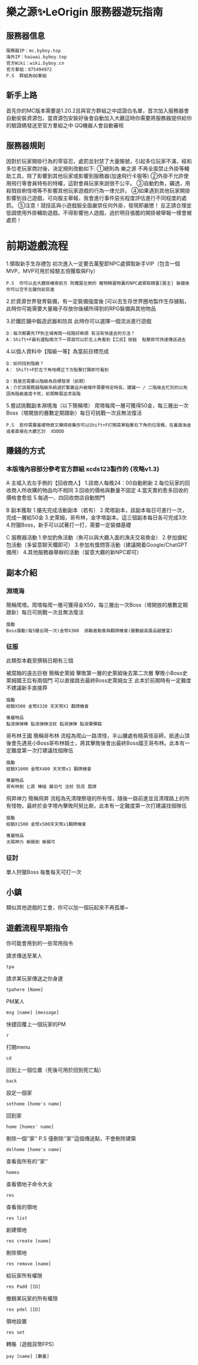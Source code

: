 # 樂之源✨LeOrigin 服務器遊玩指南

## 服務器信息
```
服務器IP：mc.byboy.top
海外IP：haiwai.byboy.top
官方Wiki：wiki.byboy.cn
官方羣組：875494972
P.S  群組為QQ羣組
```
## 新手上路
首先你的MC版本需要是1.20.2且與官方群組之中認證白名單，首次加入服務器會自動安裝資源包，當資源包安裝好後會自動加入大廳這時你需要將服務器提供給你的驗證碼發送至官方羣組之中   QQ機器人會自動審核

## 服務器規則
因對於玩家開掛行為的零容忍，處罰並封禁了大量賬號，引起多位玩家不滿，經和多位老玩家商討後，決定規則改動如下:
①總則為 樂之源 不再全面禁止外掛等輔助工具，除了影響到其他玩家或影響到服務器(加速飛行卡服等)
②外掛不允許使用飛行等會員特有的特權，這對會員玩家來説很不公平。
③自動釣魚，礦透，用殺戮掛刷怪塔等不影響其他玩家遊戲的行為一律允許。
④如果遇到其他玩家開掛影響到自己遊戲，可向服主舉報，我會進行事件惡劣程度評估進行不同程度的處罰。
⑤注意！競技區與小遊戲服全面嚴禁任何外掛，發現即嚴懲！
反正請合理並低調使用外掛輔助遊戲，不得影響他人遊戲，過於明目張膽的開掛被舉報一樣會被處罰！

# 前期遊戲流程
1.領取新手生存禮包  初次進入一定要去萬聖節NPC處領取新手VIP（包含一個MVP，MVP可用於經驗五倍獲取與Fly）
```
P.S  你可以去大廳掛機泉前方 附魔屋左側的 寵物精靈物裏的NPC處領取精靈[服主] 裝備後你可以空手左鍵向前突進
```
2.於資源世界發育裝備，有一定裝備強度後 [可以去生存世界圈地製作生存據點，此時你可能需要大量箱子存放你後續所得到的RPG裝備與其他物品

3.於鐵匠鋪中鍛造武器和防具 此時你可以選擇一個流派進行遊戲
```
Q：每次都要先TP到主城再跑一段路好麻煩 有沒有快速去的方法？
A：Shift+F最右邊點兩次下一頁就可以於左上角看到【工匠】按鈕  點擊即可快速傳送過去
```

4.以個人資料中【階級一等】為當前目標完成 
```
Q：如何找到階級？
A： Shift+F於左下角地標正下方點擊打開即可看到
```

```
Q：我是否需要以階級為目標發育（前期）
A：介於該服務器階級系統過於繁雜且升級條件需要特定時長，建議一 / 二階後去忙別的以免因為階級進度卡死，前期無需追求高階
```

5.嘗試挑戰副本淵境海（以下簡稱塔）
爬塔每爬一層可獲得50金，每三層出一次Boss（塔開放的層數定期跟新）每日可挑戰一次且無法復活

```
P.S  若你需要基礎物資又懶得收集你可以Shift+F打開菜單點擊右下角的垃圾桶，在裏面淘金或者直接在大廳乞討  XDDDD
```

## 賺錢的方式

### 本版塊內容部分參考官方群組 xcds123製作的 {攻略v1.3}

A 主城入去左手側的【回收商人】
    1.該商人每晚24：00自動刷新
    2.每位玩家的回收商人所收購的物品均不相同
    3.回收的價格與數量不固定
    4.當天賣的愈多回收的價格會愈低
    5.每週一、四回收商店自動關門

B 副本獲取
    1.優先完成活動副本（若有）
    2.爬塔副本，該副本每日可進行一次，完成一層給50金
    3.史萊姆，哥布林，金字塔副本。這三個副本每日各可完成3次
    4.狩獵Boss，新手可以試著打一打，需要一定裝備基礎

C 服務器活動
    1.參加釣魚活動（魚可以與大廳入面的漁夫交易換金）
    2.參加搶紅包活動（多留意聊天欄即可）
    3.參加有獎問答活動（建議開着Google/ChatGPT備用）
    4.其他服務器舉辦的活動（留意大廳的新NPC即可）

## 副本介紹
### 淵境海 
簡稱爬塔。爬塔每爬一層可獲得金X50，每三層出一次Boss（塔開放的層數定期跟新）每日可挑戰一次且無法復活
```
獎勵
Boss獎勵(每5層出現一次)金幣X300  挑戰者勳章與翻牌機會(層數越高獎品越豐富)
```
### 征服
此類型本截至撰稿日期有三個

被腐蝕的遠古巨樹
簡稱史萊姆 擊敗第一層的史萊姆後去第二次層 擊敗小Boss史萊姆國王后有兩個門 可以直接跳去最終Boss史萊姆女王 此本於前期時有一定難度 不建議新手直接莽
```
獎勵
經驗X500 金幣X320 天天幣X1 翻牌機會

專屬物品
黏液弾弾棒 黏液弾弾法杖 黏液弾弾 黏液彈彈鎬
```

哥布林王國
簡稱哥布林  流程為爬山一路清怪，半山腰處有精英怪巫師，抵達山頂後會先遇見小Boss哥布林騎士，將其擊敗後會出最終Boss國王哥布林。此本有一定難度第一次打建議找個隊伍
```
獎勵
經驗X1000 金幣X400 天天幣x1 翻牌機會

專屬物品
哥布林劍 匕首 棒槌 雜羽弓 法杖 防具 眉牌
```

飛昇神力
簡稱飛昇 流程為先清理祭壇的所有怪，隨後一路前進並且清理路上的所有怪物，最終於金字塔內擊敗阿努比斯。此本有一定難度第一次打建議找個隊伍
```
獎勵
經驗X1500 金幣x500天天幣x1翻牌機會

專屬物品
太陽神力 蜥蜴劍 蜥蜴弓
```

### 征討
單人狩獵Boss  每隻每天可打一次


## 小鎮
類似其他遊戲的工會，你可以加一個玩起來不再孤單~



## 遊戲流程早期指令
你可能會用到的一些常用指令

請求傳送至某人
```
tpa
```

請求某玩家傳送之你身邊
```
tpahere [Name]
```

PM某人
```
msg [name] [message]
```

快捷回覆上一個玩家的PM
```
r
```

打開menu
```
cd
```

回到上一個位置（死後可用於回到死亡點）
```
back
```

設定一個家
```
sethome [home's name]
```

回到家
```
home [homes' name]
```

刪除一個‘’家’‘             P.S 僅刪除‘’家‘’這個傳送點，不會刪除建築
```
delhome [home's name]
```

查看我所有的‘’家‘’
```
homes
```

查看領地子命令大全
```
res
```

查看我的領地
```
res list
```

創建領地
```
res create [name]
```

刪除領地
```
res remove [name]
```

給玩家所有權限
```
res Padd [ID]
```

撤銷某玩家的所有權限
```
res pdel [ID]
```

領地設置
```
res set
```

轉賬（遊戲貨幣FPS）
```
pay [name] [數量]
```